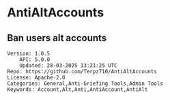 # AntiAltAccounts
## Ban users alt accounts
```properties
Version: 1.0.5
    API: 5.0.0
    Updated: 28-03-2025 13:21:25 UTC
Repo: https://github.com/Terpz710/AntiAltAccounts
License: Apache-2.0
Categories: General,Anti-Griefing Tools,Admin Tools
Keywords: Account,Alt,Anti,AntiAccount,AntiAlt
```